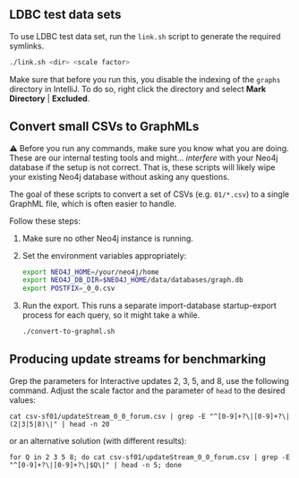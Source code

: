 ## LDBC test data sets

To use LDBC test data set, run the `link.sh` script to generate the required symlinks.

```bash
./link.sh <dir> <scale factor>
```

Make sure that before you run this, you disable the indexing of the `graphs` directory in IntelliJ. To do so, right click the directory and select **Mark Directory** | **Excluded**.

## Convert small CSVs to GraphMLs

:warning: Before you run any commands, make sure you know what you are doing. These are our internal testing tools and might... _interfere_ with your Neo4j database if the setup is not correct. That is, these scripts will likely wipe your existing Neo4j database without asking any questions.

The goal of these scripts to convert a set of CSVs (e.g. `01/*.csv`) to a single GraphML file, which is often easier to handle.

Follow these steps:

1. Make sure no other Neo4j instance is running.

1. Set the environment variables appropriately:

   ```bash
   export NEO4J_HOME=/your/neo4j/home
   export NEO4J_DB_DIR=$NEO4J_HOME/data/databases/graph.db
   export POSTFIX=_0_0.csv
   ```

1. Run the export. This runs a separate import-database startup-export process for each query, so it might take a while.

   ```bash
   ./convert-to-graphml.sh
   ```

## Producing update streams for benchmarking

Grep the parameters for Interactive updates 2, 3, 5, and 8, use the following command. Adjust the scale factor and the parameter of `head` to the desired values:

```console
cat csv-sf01/updateStream_0_0_forum.csv | grep -E "^[0-9]+?\|[0-9]+?\|(2|3|5|8)\|" | head -n 20
```

or an alternative solution (with different results):

```console
for Q in 2 3 5 8; do cat csv-sf01/updateStream_0_0_forum.csv | grep -E "^[0-9]+?\|[0-9]+?\|$Q\|" | head -n 5; done
```
